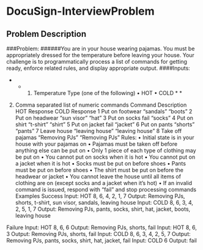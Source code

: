 # DocuSign-InterviewProblem
## Problem Description
###Problem:
######You are in your house wearing pajamas. You must be appropriately dressed for the temperature before leaving your house. Your challenge is to programmatically process a list of commands for getting ready, enforce related rules, and display appropriate output.
####Inputs:
* * 1.	Temperature Type (one of the following)
•	HOT
•	COLD * *
2.	Comma separated list of numeric commands
Command	Description	HOT Response	COLD Response
1	Put on footwear	“sandals”	“boots”
2	Put on headwear	“sun visor”	“hat”
3	Put on socks	fail	“socks”
4	Put on shirt	“t-shirt”	“shirt”
5	Put on jacket	fail	“jacket”
6	Put on pants	“shorts”	“pants”
7	Leave house	“leaving house”	“leaving house”
8	Take off pajamas	“Removing PJs”	“Removing PJs”
Rules:
•	Initial state is in your house with your pajamas on
•	Pajamas must be taken off before anything else can be put on
•	Only 1 piece of each type of clothing may be put on
•	You cannot put on socks when it is hot
•	You cannot put on a jacket when it is hot
•	Socks must be put on before shoes
•	Pants must be put on before shoes
•	The shirt must be put on before the headwear or jacket
•	You cannot leave the house until all items of clothing are on (except socks and a jacket when it’s hot)
•	If an invalid command is issued, respond with “fail” and stop processing commands
Examples
Success
Input: HOT 8, 6, 4, 2, 1, 7
Output: Removing PJs, shorts, t-shirt, sun visor, sandals, leaving house
Input: COLD 8, 6, 3, 4, 2, 5, 1, 7
Output: Removing PJs, pants, socks, shirt, hat, jacket, boots, leaving house
 
Failure
Input: HOT 8, 6, 6
Output: Removing PJs, shorts, fail
Input: HOT 8, 6, 3
Output: Removing PJs, shorts, fail
Input: COLD 8, 6, 3, 4, 2, 5, 7
Output: Removing PJs, pants, socks, shirt, hat, jacket, fail
Input: COLD 6
Output: fail
